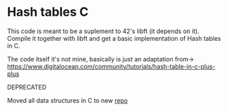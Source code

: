 # Hash tables C

This code is meant to be a suplement to 42's libft (it depends on it).
Compile it together with libft and get a basic implementation of Hash tables in C.

The code itself it's not mine, basically is just an adaptation from-> https://www.digitalocean.com/community/tutorials/hash-table-in-c-plus-plus

DEPRECATED

Moved all data structures in C to new [repo](https://github.com/CodinaFJ/data_structures_C)
